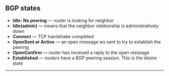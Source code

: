 ## BGP states

- **Idle: No peering** — router is looking for neighbor
- **Idle(admin)** — means that the neighbor relationship is administratively down
- **Connect** — TCP handshake completed
- **OpenSent or Active** — an open message ws sent to try to establish the peering
- **OpenConfirm** — router has received a reply to the open message
- **Established** — routers have a BGP peering session. This is the desire state
    
---


